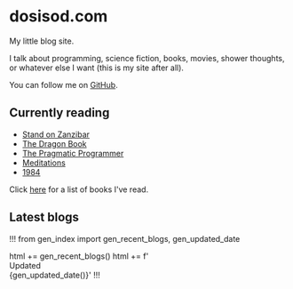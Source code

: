 # dosisod.com

My little blog site.

I talk about programming, science fiction, books, movies, shower
thoughts, or whatever else I want (this is my site after all).

You can follow me on [GitHub](https://github.com/dosisod).

## Currently reading

* [Stand on Zanzibar](https://www.amazon.com/dp/1250781221)
* [The Dragon Book](https://suif.stanford.edu/dragonbook/)
* [The Pragmatic Programmer](https://www.amazon.com/dp/0135957052)
* [Meditations](http://classics.mit.edu/Antoninus/meditations.html)
* [1984](https://www.amazon.com/dp/0451524934)

Click [here](/blog/finished-books.html) for a list of books I've read.

## Latest blogs

!!!
from gen_index import gen_recent_blogs, gen_updated_date

html += gen_recent_blogs()
html += f'<br><span class="gray">Updated {gen_updated_date()}</span>'
!!!

<style>.gray { white-space: pre-wrap; }</style>
